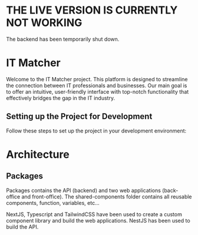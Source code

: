 # THE LIVE VERSION IS CURRENTLY NOT WORKING

The backend has been temporarily shut down.

# IT Matcher

Welcome to the IT Matcher project. This platform is designed to streamline the connection between IT professionals and businesses. Our main goal is to offer an intuitive, user-friendly interface with top-notch functionality that effectively bridges the gap in the IT industry.

## Setting up the Project for Development

Follow these steps to set up the project in your development environment:

# Architecture

## Packages

Packages contains the API (backend) and two web applications (back-office and front-office).
The shared-components folder contains all reusable components, function, variables, etc...

NextJS, Typescript and TailwindCSS have been used to create a custom component library and build the web applications.
NestJS has been used to build the API.
